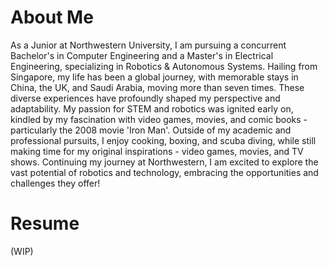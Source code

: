 # About Me
As a Junior at Northwestern University, I am pursuing a concurrent Bachelor's in Computer Engineering and a Master's in Electrical Engineering, specializing in Robotics & Autonomous Systems.
Hailing from Singapore, my life has been a global journey, with memorable stays in China, the UK, and Saudi Arabia, moving more than seven times. These diverse experiences have profoundly shaped my perspective and adaptability.
My passion for STEM and robotics was ignited early on, kindled by my fascination with video games, movies, and comic books - particularly the 2008 movie 'Iron Man'. Outside of my academic and professional pursuits, I enjoy cooking, boxing, and scuba diving, while still making time for my original inspirations - video games, movies, and TV shows.
Continuing my journey at Northwestern, I am excited to explore the vast potential of robotics and technology, embracing the opportunities and challenges they offer!

# Resume
(WIP)
